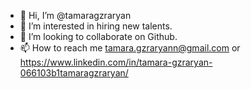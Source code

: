 - 👋 Hi, I’m @tamaragzraryan
- 👀 I’m interested in hiring new talents.
- 💞️ I’m looking to collaborate on Github.
- 📫 How to reach me tamara.gzraryann@gmail.com or https://www.linkedin.com/in/tamara-gzraryan-066103b1tamaragzraryan/

<!---
tamaragzraryan/tamaragzraryan is a Talent Acquisition Specialist ✨ 
